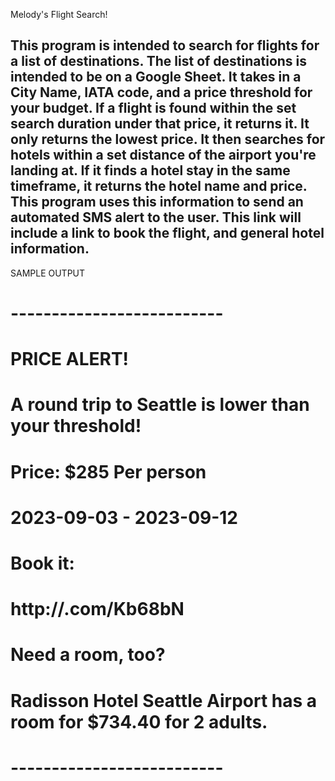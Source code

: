 Melody's Flight Search!


This program is intended to search for flights for a list of destinations.
The list of destinations is intended to be on a Google Sheet.
It takes in a City Name, IATA code, and a price threshold for your budget.
If a flight is found within the set search duration under that price, it returns it.
It only returns the lowest price.
It then searches for hotels within a set distance of the airport you're landing at.
If it finds a hotel stay in the same timeframe, it returns the hotel name and price.
This program uses this information to send an automated SMS alert to the user.
This link will include a link to book the flight, and general hotel information.
--------------------------
SAMPLE OUTPUT
# --------------------------
#           PRICE ALERT!
#           A round trip to Seattle is lower than your threshold!
#           Price: $285 Per person
#           2023-09-03 - 2023-09-12
#           Book it:
#           http://<URL-SHORTENER>.com/Kb68bN
#           Need a room, too?
#           Radisson Hotel Seattle Airport has a room for $734.40 for 2 adults.
# --------------------------
